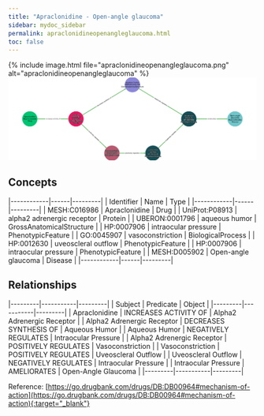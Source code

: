 ```yaml
---
title: "Apraclonidine - Open-angle glaucoma"
sidebar: mydoc_sidebar
permalink: apraclonidineopenangleglaucoma.html
toc: false 
---
```


{% include image.html file="apraclonidineopenangleglaucoma.png" alt="apraclonidineopenangleglaucoma" %}![Path Visualization](/images/apraclonidineopenangleglaucoma.png)

## Concepts

|------------|------|---------|
| Identifier | Name | Type    |
|------------|------|---------|
| MESH:C016986 | Apraclonidine | Drug |
| UniProt:P08913 | alpha2 adrenergic receptor | Protein |
| UBERON:0001796 | aqueous humor | GrossAnatomicalStructure |
| HP:0007906 | intraocular pressure | PhenotypicFeature |
| GO:0045907 | vasoconstriction | BiologicalProcess |
| HP:0012630 | uveoscleral outflow | PhenotypicFeature |
| HP:0007906 | intraocular pressure | PhenotypicFeature |
| MESH:D005902 | Open-angle glaucoma | Disease |
|------------|------|---------|

## Relationships

|---------|-----------|---------|
| Subject | Predicate | Object  |
|---------|-----------|---------|
| Apraclonidine | INCREASES ACTIVITY OF | Alpha2 Adrenergic Receptor |
| Alpha2 Adrenergic Receptor | DECREASES SYNTHESIS OF | Aqueous Humor |
| Aqueous Humor | NEGATIVELY REGULATES | Intraocular Pressure |
| Alpha2 Adrenergic Receptor | POSITIVELY REGULATES | Vasoconstriction |
| Vasoconstriction | POSITIVELY REGULATES | Uveoscleral Outflow |
| Uveoscleral Outflow | NEGATIVELY REGULATES | Intraocular Pressure |
| Intraocular Pressure | AMELIORATES | Open-Angle Glaucoma |
|---------|-----------|---------|

Reference: [https://go.drugbank.com/drugs/DB:DB00964#mechanism-of-action](https://go.drugbank.com/drugs/DB:DB00964#mechanism-of-action){:target="_blank"}